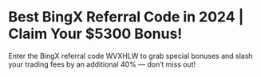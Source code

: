 # Best BingX Referral Code in 2024 | Claim Your $5300 Bonus!  
Enter the BingX referral code WVXHLW to grab special bonuses and slash your trading fees by an additional 40% — don’t miss out!
